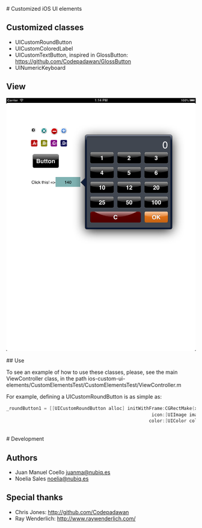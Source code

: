 # Customized iOS UI elements

## Customized classes

* UICustomRoundButton
* UICustomColoredLabel
* UICustomTextButton, inspired in GlossButton:  https://github.com/Codepadawan/GlossButton
* UINumericKeyboard

## View

![This is the app main view.](/Documentation/ipad-screen.png "App view")

## Use

To see an example of how to use these classes, please, see the main ViewController class, in the path ios-custom-ui-elements/CustomElementsTest/CustomElementsTest/ViewController.m

For example, defining a UICustomRoundButton is as simple as:

``` objective-c
_roundButton1 = [[UICustomRoundButton alloc] initWithFrame:CGRectMake(x, y, width, heigth)
                                                      icon:[UIImage imageNamed:@"example"]
                                                     color:[UIColor colorWithRed:0.5 green:0.5
                                                                            blue:0.5 alpha:1]];
```

# Development

## Authors

* Juan Manuel Coello <juanma@nubiq.es>
* Noelia Sales <noelia@nubiq.es>

## Special thanks

* Chris Jones: http://github.com/Codepadawan
* Ray Wenderlich: http://www.raywenderlich.com/

